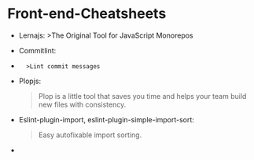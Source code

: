 # Front-end-Cheatsheets

- Lernajs:
        >The Original Tool for JavaScript Monorepos
* Commitlint:
*       >Lint commit messages
* Plopjs:
     >Plop is a little tool that saves you time and helps your team build new files with consistency.
* Eslint-plugin-import, eslint-plugin-simple-import-sort:
     >Easy autofixable import sorting.
* 
